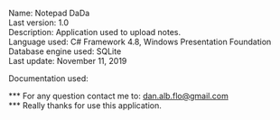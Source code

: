 Name: Notepad DaDa  
Last version: 1.0  
Description: Application used to upload notes.  
Language used: C# Framework 4.8, Windows Presentation Foundation  
Database engine used: SQLite  
Last update: November 11, 2019  
  
Documentation used:  

*** For any question contact me to: dan.alb.flo@gmail.com  
*** Really thanks for use this application.  